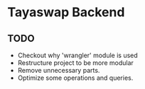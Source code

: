 # Tayaswap Backend

## TODO
 * Checkout why 'wrangler' module is used
 * Restructure project to be more modular
 * Remove unnecessary parts.
 * Optimize some operations and queries.